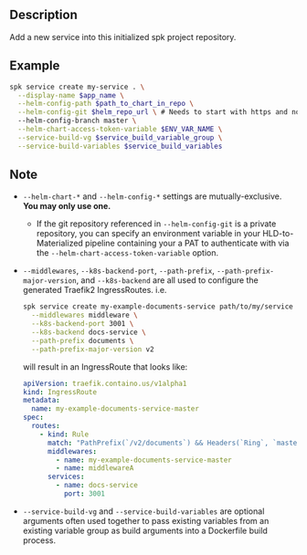 ## Description

Add a new service into this initialized spk project repository.

## Example

```bash
spk service create my-service . \
  --display-name $app_name \
  --helm-config-path $path_to_chart_in_repo \
  --helm-config-git $helm_repo_url \ # Needs to start with https and not contain user name
  --helm-config-branch master \
  --helm-chart-access-token-variable $ENV_VAR_NAME \
  --service-build-vg $service_build_variable_group \
  --service-build-variables $service_build_variables
```

## Note

- `--helm-chart-*` and `--helm-config-*` settings are mutually-exclusive. **You
  may only use one.**
  - If the git repository referenced in `--helm-config-git` is a private
    repository, you can specify an environment variable in your
    HLD-to-Materialized pipeline containing your a PAT to authenticate with via
    the `--helm-chart-access-token-variable` option.
- `--middlewares`, `--k8s-backend-port`, `--path-prefix`,
  `--path-prefix-major-version`, and `--k8s-backend` are all used to configure
  the generated Traefik2 IngressRoutes. i.e.

  ```sh
  spk service create my-example-documents-service path/to/my/service \
    --middlewares middleware \
    --k8s-backend-port 3001 \
    --k8s-backend docs-service \
    --path-prefix documents \
    --path-prefix-major-version v2
  ```

  will result in an IngressRoute that looks like:

  ```yaml
  apiVersion: traefik.containo.us/v1alpha1
  kind: IngressRoute
  metadata:
    name: my-example-documents-service-master
  spec:
    routes:
      - kind: Rule
        match: "PathPrefix(`/v2/documents`) && Headers(`Ring`, `master`)"
        middlewares:
          - name: my-example-documents-service-master
          - name: middlewareA
        services:
          - name: docs-service
            port: 3001
  ```

- `--service-build-vg` and `--service-build-variables` are optional arguments
  often used together to pass existing variables from an existing variable group
  as build arguments into a Dockerfile build process.
